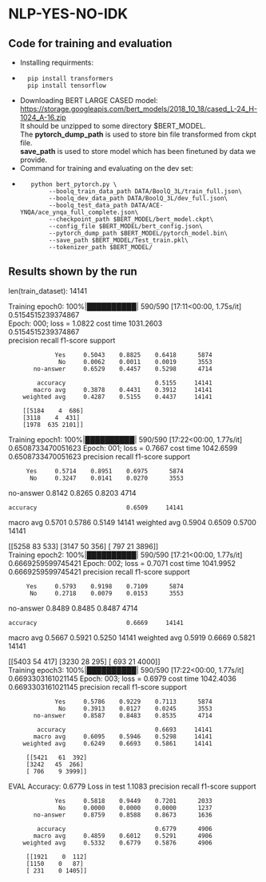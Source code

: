 # NLP-YES-NO-IDK
## Code for training and evaluation

- Installing requirments:
-       pip install transformers
        pip install tensorflow
- Downloading BERT LARGE CASED model:
https://storage.googleapis.com/bert_models/2018_10_18/cased_L-24_H-1024_A-16.zip     
It should be unzipped to some directory $BERT_MODEL.      
The **pytorch_dump_path** is used to store bin file transformed from ckpt file.   
**save_path** is used to store model which has been finetuned by data we provide.  
- Command for training and evaluating on the dev set:      
-        python bert_pytorch.py \
              --boolq_train_data_path DATA/BoolQ_3L/train_full.json\
              --boolq_dev_data_path DATA/BoolQ_3L/dev_full.json\
              --boolq_test_data_path DATA/ACE-YNQA/ace_ynqa_full_complete.json\
              --checkpoint_path $BERT_MODEL/bert_model.ckpt\
              --config_file $BERT_MODEL/bert_config.json\
              --pytorch_dump_path $BERT_MODEL/pytorch_model.bin\
              --save_path $BERT_MODEL/Test_train.pkl\
              --tokenizer_path $BERT_MODEL/
              
## Results shown by the run
len(train_dataset):  14141       
      
Training epoch0: 100%|██████████| 590/590 [17:11<00:00,  1.75s/it]
0.5154515239374867     
Epoch: 000; loss = 1.0822 cost time  1031.2603      
0.5154515239374867       
                       precision    recall  f1-score   support
  
                 Yes     0.5043    0.8825    0.6418      5874
                  No     0.0062    0.0011    0.0019      3553
           no-answer     0.6529    0.4457    0.5298      4714

            accuracy                         0.5155     14141
           macro avg     0.3878    0.4431    0.3912     14141
        weighted avg     0.4287    0.5155    0.4437     14141      
 
        [[5184    4  686]
        [3118    4  431]
        [1978  635 2101]]            
Training epoch1: 100%|██████████| 590/590 [17:22<00:00,  1.77s/it]
0.6508733470051623
Epoch: 001; loss = 0.7667 cost time  1042.6599
0.6508733470051623
              precision    recall  f1-score   support

         Yes     0.5714    0.8951    0.6975      5874
          No     0.3247    0.0141    0.0270      3553
   no-answer     0.8142    0.8265    0.8203      4714

    accuracy                         0.6509     14141
   macro avg     0.5701    0.5786    0.5149     14141
weighted avg     0.5904    0.6509    0.5700     14141
 
 [[5258   83  533]
 [3147   50  356]
 [ 797   21 3896]]                
Training epoch2: 100%|██████████| 590/590 [17:21<00:00,  1.77s/it]
0.6669259599745421
Epoch: 002; loss = 0.7071 cost time  1041.9952
0.6669259599745421
              precision    recall  f1-score   support

         Yes     0.5793    0.9198    0.7109      5874
          No     0.2718    0.0079    0.0153      3553
   no-answer     0.8489    0.8485    0.8487      4714

    accuracy                         0.6669     14141
   macro avg     0.5667    0.5921    0.5250     14141
weighted avg     0.5919    0.6669    0.5821     14141
 
 [[5403   54  417]
 [3230   28  295]
 [ 693   21 4000]]                  
Training epoch3: 100%|██████████| 590/590 [17:22<00:00,  1.77s/it]
0.6693303161021145
Epoch: 003; loss = 0.6979 cost time  1042.4036
0.6693303161021145
                      precision    recall  f1-score   support

                 Yes     0.5786    0.9229    0.7113      5874
                  No     0.3913    0.0127    0.0245      3553
           no-answer     0.8587    0.8483    0.8535      4714

            accuracy                         0.6693     14141
           macro avg     0.6095    0.5946    0.5298     14141
        weighted avg     0.6249    0.6693    0.5861     14141
 
         [[5421   61  392]
         [3242   45  266]
         [ 706    9 3999]]                   
EVAL
Accuracy: 0.6779 Loss in test 1.1083
                      precision    recall  f1-score   support

                 Yes     0.5818    0.9449    0.7201      2033
                  No     0.0000    0.0000    0.0000      1237
           no-answer     0.8759    0.8588    0.8673      1636

            accuracy                         0.6779      4906
           macro avg     0.4859    0.6012    0.5291      4906
        weighted avg     0.5332    0.6779    0.5876      4906
 
         [[1921    0  112]
         [1150    0   87]
         [ 231    0 1405]]

              
